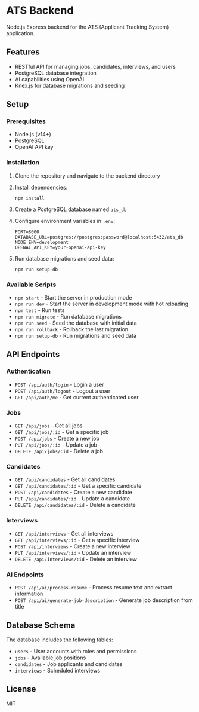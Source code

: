 
# ATS Backend

Node.js Express backend for the ATS (Applicant Tracking System) application.

## Features

- RESTful API for managing jobs, candidates, interviews, and users
- PostgreSQL database integration
- AI capabilities using OpenAI
- Knex.js for database migrations and seeding

## Setup

### Prerequisites

- Node.js (v14+)
- PostgreSQL
- OpenAI API key

### Installation

1. Clone the repository and navigate to the backend directory
2. Install dependencies:
   ```
   npm install
   ```

3. Create a PostgreSQL database named `ats_db`

4. Configure environment variables in `.env`:
   ```
   PORT=8000
   DATABASE_URL=postgres://postgres:password@localhost:5432/ats_db
   NODE_ENV=development
   OPENAI_API_KEY=your-openai-api-key
   ```

5. Run database migrations and seed data:
   ```
   npm run setup-db
   ```

### Available Scripts

- `npm start` - Start the server in production mode
- `npm run dev` - Start the server in development mode with hot reloading
- `npm test` - Run tests
- `npm run migrate` - Run database migrations
- `npm run seed` - Seed the database with initial data
- `npm run rollback` - Rollback the last migration
- `npm run setup-db` - Run migrations and seed data

## API Endpoints

### Authentication
- `POST /api/auth/login` - Login a user
- `POST /api/auth/logout` - Logout a user
- `GET /api/auth/me` - Get current authenticated user

### Jobs
- `GET /api/jobs` - Get all jobs
- `GET /api/jobs/:id` - Get a specific job
- `POST /api/jobs` - Create a new job
- `PUT /api/jobs/:id` - Update a job
- `DELETE /api/jobs/:id` - Delete a job

### Candidates
- `GET /api/candidates` - Get all candidates
- `GET /api/candidates/:id` - Get a specific candidate
- `POST /api/candidates` - Create a new candidate
- `PUT /api/candidates/:id` - Update a candidate
- `DELETE /api/candidates/:id` - Delete a candidate

### Interviews
- `GET /api/interviews` - Get all interviews
- `GET /api/interviews/:id` - Get a specific interview
- `POST /api/interviews` - Create a new interview
- `PUT /api/interviews/:id` - Update an interview
- `DELETE /api/interviews/:id` - Delete an interview

### AI Endpoints
- `POST /api/ai/process-resume` - Process resume text and extract information
- `POST /api/ai/generate-job-description` - Generate job description from title

## Database Schema

The database includes the following tables:
- `users` - User accounts with roles and permissions
- `jobs` - Available job positions
- `candidates` - Job applicants and candidates
- `interviews` - Scheduled interviews

## License

MIT
